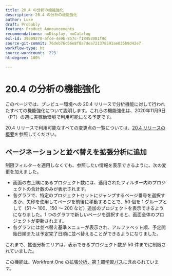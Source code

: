 ```yaml
---
title: 20.4 の分析の機能強化
description: 20.4 の分析の機能強化
author: Luke
draft: Probably
feature: Product Announcements
recommendations: noDisplay, noCatalog
exl-id: 39e09278-afce-4e9b-857c-f18453081f9d
source-git-commit: 76deb76c66e8f8a7dea721378591ae035b8d42e7
workflow-type: ht
source-wordcount: '223'
ht-degree: 100%

---
```


# 20.4 の分析の機能強化

このページでは、プレビュー環境への 20.4 リリースで分析機能に対して行われたすべての機能強化について説明します。これらの機能強化は、2020年11月9日（PT）の週に実稼動環境で利用可能になる予定です。

20.4 リリースで利用可能なすべての変更点の一覧については、[20.4 リリースの概要](../../../product-announcements/product-releases/20.4-release-activity/20-4-release-overview.md)を参照してください。

## ページネーションと並べ替えを拡張分析に追加

制限フィルターを適用しなくても、参照したい情報を表示できるように、次の変更を加えました。

* 画面の右上隅にあるプロジェクト数には、適用されたフィルター内のプロジェクトの合計数のみが表示されます。
* 各グラフで、特定のプロジェクトセットにジャンプするページ番号を選択するか、矢印を使用してページを前後に移動することで、50 個を 1 グループとして（51 ～ 100、150 ～ 200 など）追加のプロジェクトを表示できるようになりました。1 つのグラフで新しいページを選択すると、画面全体のプロジェクトが更新されます。
* 各グラフには並べ替え基準メニューが表示され、アルファベット順、予定開始日順または予定完了日順に並べ替えることができるようになりました。

これまで、拡張分析エリアは、表示できるプロジェクト数が 50 件までに制限されていました。

この機能は、Workfront One の[拡張分析、第 1 部学習パス](https://one.workfront.com/s/learningpath2/enhanced-analytics-part-1-overview-20Y0z000000bmgOEAQ)に含められています。
